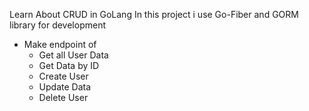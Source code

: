 Learn About CRUD in GoLang
In this project i use Go-Fiber and GORM library for development
- Make endpoint of
    - Get all User Data
    - Get Data by ID
    - Create User
    - Update Data
    - Delete User
